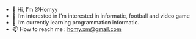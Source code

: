 - 👋 Hi, I’m @Homyy
- 👀 I’m interested in I’m interested in informatic, football and video game
- 🌱 I’m currently learning programmation informatic.
- 📫 How to reach me : homy.xm@gmail.com

<!---
Homyy/Homyy is a ✨ special ✨ repository because its `README.md` (this file) appears on your GitHub profile.
You can click the Preview link to take a look at your changes.
--->

